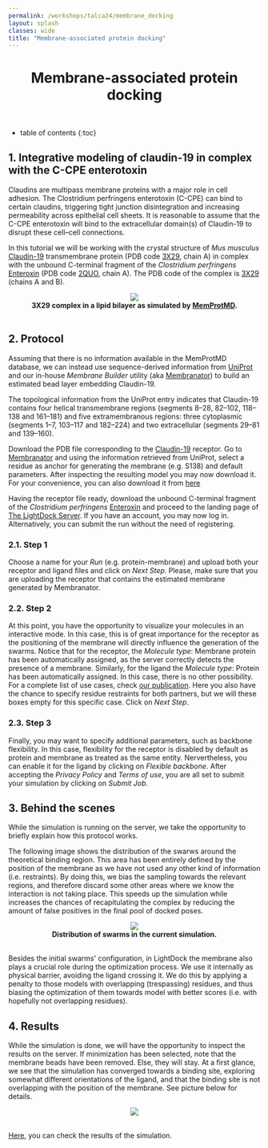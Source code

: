 ```yaml
---
permalink: /workshops/talca24/membrane_docking
layout: splash
classes: wide
title: "Membrane-associated protein docking"
---
```


<center><h1 style="margin-top:40px">Membrane-associated protein docking</h1></center>

<br>

* table of contents
{:toc}


## 1. Integrative modeling of claudin-19 in complex with the C-CPE enterotoxin

Claudins are multipass membrane proteins with a major role in cell adhesion. The Clostridium perfringens enterotoxin (C-CPE) can bind to certain claudins, triggering tight junction disintegration and increasing permeability across epithelial cell sheets. It is reasonable to assume that the C-CPE enterotoxin will bind to the extracellular domain(s) of Claudin-19 to disrupt these cell–cell connections.

In this tutorial we will be working with the crystal structure  of *Mus musculus* [Claudin-19](http://www.ebi.ac.uk/interpro/entry/InterPro/IPR006187/) transmembrane protein (PDB code [3X29](https://www.ebi.ac.uk/pdbe/entry/pdb/3x29), chain A) in complex with the unbound C-terminal fragment of the *Clostridium perfringens* [Enteroxin](http://www.ebi.ac.uk/interpro/entry/InterPro/IPR003897/) (PDB code [2QUO](https://www.ebi.ac.uk/pdbe/entry/pdb/2quo), chain A). The PDB code of the complex is [3X29](https://www.ebi.ac.uk/pdbe/entry/pdb/3x29) (chains A and B).

<center>
    <img src="membrane_docking/3x29_membrane.png">
    <br>
    <b>3X29 complex in a lipid bilayer as simulated by <a href="http://memprotmd.bioch.ox.ac.uk/_ref/PDB/3x29" target="_blank">MemProtMD</a>.</b>
    <br><br>
</center>


## 2. Protocol

Assuming that there is no information available in the MemProtMD database, we can instead use sequence-derived information from [UniProt](https://www.uniprot.org/uniprotkb/Q9ET38/entry) and our in-house *Membrane Builder* utility (aka [Membranator](https://server.lightdock.org/membranator)) to build an estimated bead layer embedding Claudin-19.

The topological information from the UniProt entry indicates that Claudin-19 contains four helical transmembrane regions (segments 8–28, 82–102, 118–138 and 161–181) and five extramembranous regions: three cytoplasmic (segments 1–7, 103–117 and 182–224) and two extracellular (segments 29–81 and 139–160).

Download the PDB file corresponding to the [Claudin-19](data/3x29_receptor.pdb) receptor. Go to [Membranator](https://server.lightdock.org/membranator) and using the information retrieved from UniProt, select a residue as anchor for generating the membrane (e.g. S138) and default parameters. After inspecting the resulting model you may now download it. For your convenience, you can also download it from [here](data/3x29_receptor_membrane.pdb)

Having the receptor file ready, download the unbound C-terminal fragment of the *Clostridium perfringens* [Enteroxin](data/3x29_ligand.pdb) and proceed to the landing page of [The LightDock Server](https://server.lightdock.org/). If you have an account, you may now log in. Alternatively, you can submit the run without the need of registering.

### 2.1. Step 1

Choose a name for your *Run* (e.g. protein-membrane) and upload both your receptor and ligand files and click on *Next Step*. Please, make sure that you are uploading the receptor that contains the estimated membrane generated by Membranator. 

### 2.2. Step 2

At this point, you have the opportunity to visualize your molecules in an interactive mode. In this case, this is of great importance for the receptor as the positioning of the membrane will directly influence the generation of the swarms. Notice that for the receptor, the *Molecule type*: Membrane protein has been automatically assigned, as the server correctly detects the presence of a membrane. Similarly, for the ligand the *Molecule type*: Protein has been automatically assigned. In this case, there is no other possibility. For a complete list of use cases, check [our publication](https://academic.oup.com/nar/article/51/W1/W298/7151343). Here you also have the chance to specify residue restraints for both partners, but we will these boxes empty for this specific case. Click on *Next Step*.

### 2.3. Step 3

Finally, you may want to specify additional parameters, such as backbone flexibility. In this case, flexibility for the receptor is disabled by default as protein and membrane as treated as the same entity. Nervertheless, you can enable it for the ligand by clicking on *Flexible backbone*. After accepting the *Privacy Policy* and *Terms of use*, you are all set to submit your simulation by clicking on *Submit Job*.


## 3. Behind the scenes

While the simulation is running on the server, we take the opportunity to briefly explain how this protocol works.

The following image shows the distribution of the swarws around the theoretical binding region. This area has been entirely defined by the position of the membrane as we have not used any other kind of information (i.e. restraints). By doing this, we bias the sampling towards the relevant regions, and therefore discard some other areas where we know the interaction is not taking place. This speeds up the simulation while increases the chances of recapitulating the complex by reducing the amount of false positives in the final pool of docked poses.

<center>
    <img src="membrane_docking/3x29_membrane_swarms.gif">
    <br>
    <b>Distribution of swarms in the current simulation.</b>
    <br><br>
</center>

Besides the initial swarms' configuration, in LightDock the membrane also plays a crucial role during the optimization process. We use it internally as physical barrier, avoiding the ligand crossing it. We do this by applying a penalty to those models with overlapping (trespassing) residues, and thus biasing the optimization of them towards model with better scores (i.e. with hopefully not overlapping residues).


## 4. Results

While the simulation is done, we will have the opportunity to inspect the results on the server. If minimization has been selected, note that the membrane beads have been removed. Else, they will stay. At a first glance, we see that the simulation has converged towards a binding site, exploring somewhat different orientations of the ligand, and that the binding site is not overlapping with the position of the membrane. See picture below for details.

<center>
    <img src="membrane_docking/membrane_results_server.png">
    <br><br>
</center>

[Here](https://server.lightdock.org/job/run/56f05aaed36a338f15d6f4257aa5c96e65dd3ec01c6d476f8aaaa76bebaf228c), you can check the results of the simulation.

